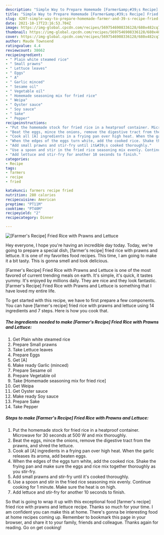 ```yaml
---
description: "Simple Way to Prepare Homemade [Farmer&amp;#39;s Recipe] Fried Rice with Prawns and Lettuce"
title: "Simple Way to Prepare Homemade [Farmer&amp;#39;s Recipe] Fried Rice with Prawns and Lettuce"
slug: 4207-simple-way-to-prepare-homemade-farmer-and-39-s-recipe-fried-rice-with-prawns-and-lettuce
date: 2021-10-17T23:16:53.704Z
image: https://img-global.cpcdn.com/recipes/5697546908336128/680x482cq70/farmers-recipe-fried-rice-with-prawns-and-lettuce-recipe-main-photo.jpg
thumbnail: https://img-global.cpcdn.com/recipes/5697546908336128/680x482cq70/farmers-recipe-fried-rice-with-prawns-and-lettuce-recipe-main-photo.jpg
cover: https://img-global.cpcdn.com/recipes/5697546908336128/680x482cq70/farmers-recipe-fried-rice-with-prawns-and-lettuce-recipe-main-photo.jpg
author: Maude Townsend
ratingvalue: 4.4
reviewcount: 38662
recipeingredient:
- " Plain white steamed rice"
- " Small prawns"
- " Lettuce leaves"
- " Eggs"
- " A"
- " Garlic minced"
- " Sesame oil"
- " Vegetable oil"
- " Homemade seasoning mix for fried rice"
- " Weipa"
- " Oyster sauce"
- " Soy sauce"
- " Sake"
- " Pepper"
recipeinstructions:
- "Put the homemade stock for fried rice in a heatproof container. Microwave for 30 seconds at 500 W and mix thoroughly."
- "Beat the eggs, mince the onions, remove the digestive tract from the prawns, and shred the lettuce."
- "Cook all [A] ingredients in a frying pan over high heat. When the garlic releases its aroma, add beaten eggs."
- "When the edges of the eggs turn white, add the cooked rice. Shake the frying pan and make sure the eggs and rice mix together thoroughly as you stir-fry."
- "Add small prawns and stir-fry until it&#39;s cooked thoroughly."
- "Use a spoon and stir in the fried rice seasoning mix evenly. Continue cooking for 1 minute. Make sure the heat is on high."
- "Add lettuce and stir-fry for another 10 seconds to finish."
categories:
- Recipe
tags:
- farmers
- recipe
- fried

katakunci: farmers recipe fried 
nutrition: 280 calories
recipecuisine: American
preptime: "PT11M"
cooktime: "PT40M"
recipeyield: "2"
recipecategory: Dinner

---
```



![[Farmer&#39;s Recipe] Fried Rice with Prawns and Lettuce](https://img-global.cpcdn.com/recipes/5697546908336128/680x482cq70/farmers-recipe-fried-rice-with-prawns-and-lettuce-recipe-main-photo.jpg)

Hey everyone, I hope you're having an incredible day today. Today, we're going to prepare a special dish, [farmer&#39;s recipe] fried rice with prawns and lettuce. It is one of my favorites food recipes. This time, I am going to make it a bit tasty. This is gonna smell and look delicious.

[Farmer&#39;s Recipe] Fried Rice with Prawns and Lettuce is one of the most favored of current trending meals on earth. It's simple, it's quick, it tastes yummy. It's enjoyed by millions daily. They are nice and they look fantastic. [Farmer&#39;s Recipe] Fried Rice with Prawns and Lettuce is something that I have loved my entire life.




To get started with this recipe, we have to first prepare a few components. You can have [farmer&#39;s recipe] fried rice with prawns and lettuce using 14 ingredients and 7 steps. Here is how you cook that.

<!--inarticleads1-->

##### The ingredients needed to make [Farmer&#39;s Recipe] Fried Rice with Prawns and Lettuce:

1. Get  Plain white steamed rice
1. Prepare  Small prawns
1. Take  Lettuce leaves
1. Prepare  Eggs
1. Get  [A]
1. Make ready  Garlic (minced)
1. Prepare  Sesame oil
1. Prepare  Vegetable oil
1. Take  [Homemade seasoning mix for fried rice]
1. Get  Weipa
1. Get  Oyster sauce
1. Make ready  Soy sauce
1. Prepare  Sake
1. Take  Pepper




<!--inarticleads2-->

##### Steps to make [Farmer&#39;s Recipe] Fried Rice with Prawns and Lettuce:

1. Put the homemade stock for fried rice in a heatproof container. Microwave for 30 seconds at 500 W and mix thoroughly.
1. Beat the eggs, mince the onions, remove the digestive tract from the prawns, and shred the lettuce.
1. Cook all [A] ingredients in a frying pan over high heat. When the garlic releases its aroma, add beaten eggs.
1. When the edges of the eggs turn white, add the cooked rice. Shake the frying pan and make sure the eggs and rice mix together thoroughly as you stir-fry.
1. Add small prawns and stir-fry until it&#39;s cooked thoroughly.
1. Use a spoon and stir in the fried rice seasoning mix evenly. Continue cooking for 1 minute. Make sure the heat is on high.
1. Add lettuce and stir-fry for another 10 seconds to finish.




So that is going to wrap it up with this exceptional food [farmer&#39;s recipe] fried rice with prawns and lettuce recipe. Thanks so much for your time. I am confident you can make this at home. There's gonna be interesting food at home recipes coming up. Remember to bookmark this page in your browser, and share it to your family, friends and colleague. Thanks again for reading. Go on get cooking!
